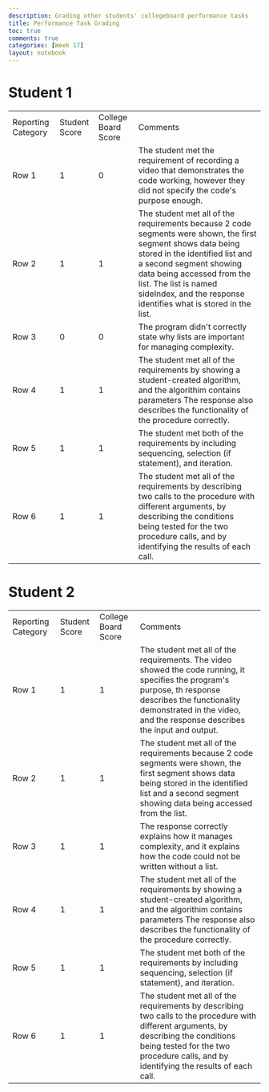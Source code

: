 ```yaml
---
description: Grading other students' collegeboard performance tasks
title: Performance Task Grading
toc: true
comments: true
categories: [Week 17]
layout: notebook
---
```


# Student 1


<table>
  <tbody>
    <tr>
      <td>Reporting Category</td>
      <td>Student Score</td>
      <td>College Board Score</td>
      <td>Comments</td>
    </tr>
    <tr>
      <td>Row 1</td>
      <td>1</td>
      <td>0</td>
      <td>The student met the requirement of recording a video that demonstrates the code working, however they did not specify the code's purpose enough.</td>
    </tr>
        <tr>
      <td>Row 2</td>
      <td>1</td>
      <td>1</td>
      <td>The student met all of the requirements because 2 code segments were shown, the first segment shows data being stored in the identified list and a second segment showing data being accessed from the list. The list is named sideIndex, and the response identifies what is stored in the list.</td>
    </tr>
    <tr>
      <td>Row 3</td>
      <td>0</td>
      <td>0</td>
      <td>The program didn't correctly state why lists are important for managing complexity.</td>
    </tr>
        <tr>
      <td>Row 4</td>
      <td>1</td>
      <td>1</td>
      <td>The student met all of the requirements by showing a student-created algorithm, and the algorithim contains parameters The response also describes the functionality of the procedure correctly.</td>
    </tr>
        <tr>
      <td>Row 5</td>
      <td>1</td>
      <td>1</td>
      <td>The student met both of the requirements by including sequencing, selection (if statement), and iteration.</td>
    </tr>
        <tr>
      <td>Row 6</td>
      <td>1</td>
      <td>1</td>
      <td>The student met all of the requirements by describing two calls to the procedure with different arguments, by describing the conditions being tested for the two procedure calls, and by identifying the results of each call.</td>
    </tr>
  </tbody>
</table>


# Student 2


<table>
  <tbody>
    <tr>
      <td>Reporting Category</td>
      <td>Student Score</td>
      <td>College Board Score</td>
      <td>Comments</td>
    </tr>
    <tr>
      <td>Row 1</td>
      <td>1</td>
      <td>1</td>
      <td>The student met all of the requirements. The video showed the code running, it specifies the program's purpose, th response describes the functionality demonstrated in the video, and the response describes the input and output.</td>
    </tr>
        <tr>
      <td>Row 2</td>
      <td>1</td>
      <td>1</td>
      <td>The student met all of the requirements because 2 code segments were shown, the first segment shows data being stored in the identified list and a second segment showing data being accessed from the list.</td>
    </tr>
    <tr>
      <td>Row 3</td>
      <td>1</td>
      <td>1</td>
      <td>The response correctly explains how it manages complexity, and it explains how the code could not be written without a list.</td>
    </tr>
        <tr>
      <td>Row 4</td>
      <td>1</td>
      <td>1</td>
      <td>The student met all of the requirements by showing a student-created algorithm, and the algorithim contains parameters The response also describes the functionality of the procedure correctly.</td>
    </tr>
        <tr>
      <td>Row 5</td>
      <td>1</td>
      <td>1</td>
      <td>The student met both of the requirements by including sequencing, selection (if statement), and iteration.</td>
    </tr>
        <tr>
      <td>Row 6</td>
      <td>1</td>
      <td>1</td>
      <td>The student met all of the requirements by describing two calls to the procedure with different arguments, by describing the conditions being tested for the two procedure calls, and by identifying the results of each call.</td>
    </tr>
  </tbody>
</table>